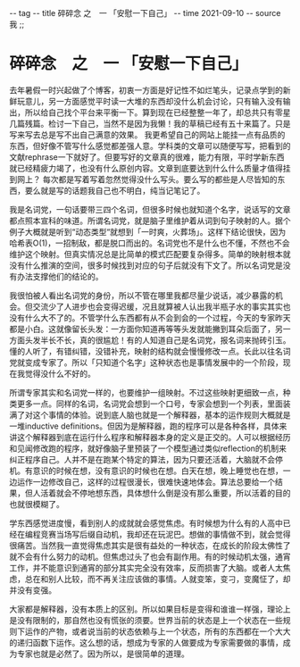 -- tag
-- title 碎碎念 之　一 「安慰一下自己」
-- time 2021-09-10
-- source 我
;;

# 碎碎念　之　一 「安慰一下自己」
去年暑假一时兴起做了个博客，初衷一方面是好记性不如烂笔头，记录点学到的新鲜玩意儿，另一方面感觉平时读一大堆的东西却没什么机会讨论，只有输入没有输出，所以给自己找个平台来平衡一下。算到现在已经整整一年了，却总共只有零星几篇残篇。检讨一下自己，当然不是因为我懒！我的草稿已经有五十来篇了。只是写来写去总是写不出自己满意的效果。 我更希望自己的网站上能挂一点有品质的东西，但好像不管写什么感觉都差强人意。学科类的文章可以随便写写，把看到的文献rephrase一下就好了。但要写好的文章真的很难，能力有限，平时学新东西就已经精疲力竭了，也没有什么原创内容。文章到底要达到什么什么质量才值得挂到网上？ 每次都是写着写着忽然觉得没什么写头。要么写的都些是人尽皆知的东西，要么就是写的话题我自己也不明白，纯当记笔记了。

我是名词党，一句话要带三四个名词，但很多时候也就知道个名字，说话写的文章都点照本宣科的味道。所谓名词党，就是脑子里维护着从词到句子映射的人。据个例子大概就是听到“动态类型“就想到「一时爽，火葬场」。这样下结论很快，因为哈希表O(1)，一招制敌，都是脱口而出的。名词党也不是什么也不懂，不然也不会维护这个映射。但真实情况总是比简单的模式匹配要复杂得多。简单的映射根本就没有什么推演的空间，很多时候找到对应的句子后就没有下文了。所以名词党是没有办法支撑他们的结论的。

我很怕被人看出名词党的身份，所以不管在哪里我都尽量少说话，减少暴露的机会。但交流少了人进步也会变得迟缓，况且就算被人认出我半瓶子水的事实其实也没有什么大不了的。不管学什么东西都有从不会到会的一个过程，今天的专家昨天都是小白。这就像留长头发：一方面你知道再等等头发就能撇到耳朵后面了，另一方面头发半长不长，真的很尴尬！有的人知道自己是名词党，报名词来抛砖引玉。懂的人听了，有错纠错，没错补充，映射的结构就会慢慢修改一点。长此以往名词党就变成专家了。所以「只知道个名字」这种状态也是事情发展中的一个阶段，现在我觉得没什么不好的。

所谓专家其实和名词党一样的，也要维护一组映射。不过这些映射更细致一点，种类更多一点。同样的名词，名词党会想到一个口号，专家会想到一个列表，里面装满了对这个事情的体验。说到底人脑也就是一个解释器，基本的运作规则大概就是一堆inductive definitions。但因为是解释器，跑的程序可以是各种各样，具体来讲这个解释器到底在运行什么程序和解释器本身的定义是正交的。人可以根据经历和见闻修改跑的程序，就好像脑子里预装了一个模型通过类似reflection的机制来纠正程序自己。人并不是在跑某个特定的算法，因为只要还活着，大脑就不会停机。有意识的时候在想，没有意识的时候也在想。白天在想，晚上睡觉也在想，一边运作一边修改自己，这样的过程很漫长，很难快速地体会。算法总要给一个结果，但人活着就会不停地想东西，具体想什么倒是没有那么重要，所以活着的目的也就很模糊了。

学东西感觉进度慢，看到别人的成就就会感觉焦虑。有时候想为什么有的人高中已经在编程竞赛当场写后缀自动机，我却还在玩泥巴。想做的事情做不到，就会觉得很痛苦。当然我一直觉得焦虑其实是很有益处的一种状态，在成长的阶段太佛性了就不会有什么努力的动机。但焦虑过头了也会有副作用。有的时候动机太强，通宵工作，并不能意识到通宵的部分其实完全没有效率，反而损害了大脑。或者人太焦虑，总在和别人比较，而不再关注应该做的事情。人就变笨，变刁，变魔怔了，却并没有变强。

大家都是解释器，没有本质上的区别。所以如果目标是变得和谁谁一样强，理论上是没有限制的，那自然也没有慌张的须要。世界当前的状态是上一个状态在一些规则下运作的产物，或者说当前的状态依赖与上一个状态，所有的东西都在一个大大的递归函数下运作。这么想的话，想成为专家的人做要成为专家需要做的事情，成为专家也就是必然了。因为所以，是很简单的道理。

